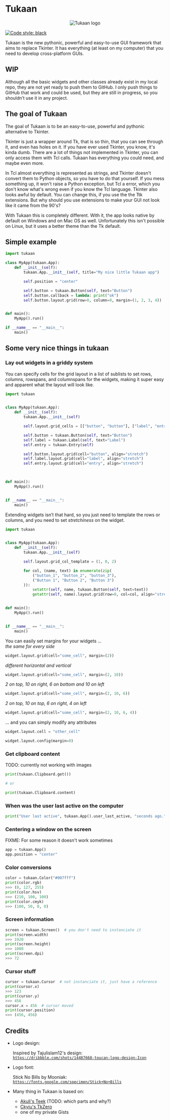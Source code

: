 # Tukaan
<p align="center">
  <img src="big_logo.png" alt="Tukaan logo">
</p>

[![Code style: black](https://img.shields.io/badge/code%20style-black-1c1c1c.svg)](https://github.com/psf/black)

Tukaan is the new pythonic, powerful and easy-to-use GUI framework that aims to replace Tkinter.
It has everything (at least on my computer) that you need to develop cross-platform GUIs.


## WIP
Although all the basic widgets and other classes already exist in my local repo, they are not yet ready to push them to GitHub.
I only push things to GitHub that work and could be used, but they are still in progress, so you shouldn’t use it in any project.


## The goal of Tukaan
The goal of Tukaan is to be an easy-to-use, powerful and pythonic alternative to Tkinter.

Tkinter is just a wrapper around Tk, that is so thin, that you can see through it, and even has holes on it. If you have ever used Tkinter, you know, it's kinda dumb. There are a lot of things not implemented in Tkinter, you can only access them with Tcl calls. Tukaan has everything you could need, and maybe even more.

In Tcl almost everything is represented as strings, and Tkinter doesn't convert them to Python objects, so you have to do that yourself. If you mess something up, it won't raise a Python exception, but Tcl a error, which you don't know what's wrong even if you know the Tcl language.
Tkinter also looks awful by default. You can change this, if you use the the Ttk extensions. But why should you use extensions to make your GUI not look like it came from the 90's?

With Tukaan this is completely different. With it, the app looks native by default on Windows and on Mac OS as well. Unfortunately this isn't possible on Linux, but it uses a better theme than the Tk default.


## Simple example

```python
import tukaan

class MyApp(tukaan.App):
    def __init__(self):
        tukaan.App.__init__(self, title="My nice little Tukaan app")

        self.position = "center"

        self.button = tukaan.Button(self, text="Button")
        self.button.callback = lambda: print("ok")
        self.button.layout.grid(row=0, column=0, margin=(1, 2, 3, 4))


def main():
    MyApp().run()

if __name__ == "__main__":
    main() 
```

## Some very nice things in tukaan

### Lay out widgets in a griddy system
You can specify cells for the grid layout in a list of sublists to set rows, columns, rowspans, and columnspans for the widgets, making it super easy and apparent what the layout will look like. 
```python
import tukaan


class MyApp(tukaan.App):
    def __init__(self):
        tukaan.App.__init__(self)

        self.layout.grid_cells = [["button", "button"], ["label", "entry"]]

        self.button = tukaan.Button(self, text="Button")
        self.label = tukaan.Label(self, text="Label")
        self.entry = tukaan.Entry(self)

        self.button.layout.grid(cell="button", align="stretch")
        self.label.layout.grid(cell="label", align="stretch")
        self.entry.layout.grid(cell="entry", align="stretch")
        


def main():
    MyApp().run()


if __name__ == "__main__":
    main()
```
Extending widgets isn’t that hard, so you just need to template the rows or columns, and you need to set *stretchiness* on the widget.
```python
import tukaan


class MyApp(tukaan.App):
    def __init__(self):
        tukaan.App.__init__(self)

        self.layout.grid_col_template = (1, 0, 2)

        for col, (name, text) in enumerate(zip(
            ("button_1", "button_2", "button_3"),
            ("Button 1", "Button 2", "Button 3")
        )):
            setattr(self, name, tukaan.Button(self, text=text))
            getattr(self, name).layout.grid(row=0, col=col, align="stretch")


def main():
    MyApp().run()


if __name__ == "__main__":
    main()
```

You can easily set margins for your widgets ...\
*the same for every side*
```python
widget.layout.grid(cell="some_cell", margin=(2))
```
*different horizontal and vertical*
```python
widget.layout.grid(cell="some_cell", margin=(2, 10))
```
*2 on top, 10 on right, 6 on bottom and 10 on left*
```python
widget.layout.grid(cell="some_cell", margin=(2, 10, 6))
```
*2 on top, 10 on top, 6 on right, 4 on left*
```python
widget.layout.grid(cell="some_cell", margin=(2, 10, 6, 4))
```
... and you can simply modify any attributes
```python
widget.layout.cell = "other_cell"
```
```python
widget.layout.config(margin=0)
```

### Get clipboard content
TODO: currently not working with images
```python
print(tukaan.Clipboard.get())

# or

print(tukaan.Clipboard.content)
```

### When was the user last active on the computer
```python
print("User last active", tukaan.App().user_last_active, "seconds ago.")
```

### Centering a window on the screen
FIXME: For some reason it doesn't work sometimes

```python
app = tukaan.App()
app.position = "center"
```

### Color conversions
```python
color = tukaan.Color("#007fff")
print(color.rgb)
>>> (0, 127, 255)
print(color.hsv)
>>> (210, 100, 100)
print(color.cmyk)
>>> (100, 50, 0, 0)
```

### Screen information
```python
screen = tukaan.Screen()  # you don't need to instanciate it
print(screen.width)
>>> 1920
print(screen.height)
>>> 1080
print(screen.dpi)
>>> 72
```

### Cursor stuff
```python
cursor = tukaan.Cursor  # not instanciate it, just have a reference
print(cursor.x)
>>> 123
print(cursor.y)
>>> 456
cursor.x = 456  # cursor moved
print(cursor.position)
>>> (456, 456)
```



## Credits
- Logo design:

    Inspired by Tajulislam12's design: [`https://dribbble.com/shots/14487668-toucan-logo-design-Icon`](https://dribbble.com/shots/14487668-toucan-logo-design-Icon)

- Logo font:

    Stick No Bills by Mooniak: [`https://fonts.google.com/specimen/Stick+No+Bills`](https://fonts.google.com/specimen/Stick+No+Bills)

- Many thing in Tukaan is based on:

  - [Akuli's Teek](https://github.com/Akuli/teek) (TODO: which parts and why?)
  - [Ckyiu's TkZero](https://github.com/UnsignedArduino/TkZero)
  - one of my private Gists

